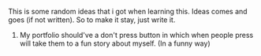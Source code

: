 This is some random ideas that i got when learning this. Ideas comes and goes (if not written). So to make it stay, just write it.

1. My portfolio should've a don't press button in which when people press will take them to a fun story about myself. (In a funny way)
